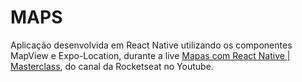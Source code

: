 # MAPS

Aplicação desenvolvida em React Native utilizando os componentes MapView e Expo-Location, durante a live [Mapas com React Native | Masterclass](https://www.youtube.com/watch?v=OiiZc0LD57A), do canal da Rocketseat no Youtube.<br/>
